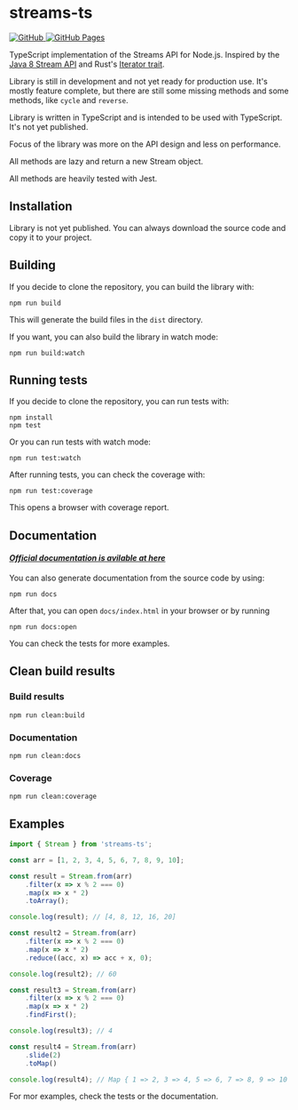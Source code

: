 # streams-ts

<a href="https://github.com/lordofdestiny/streams-ts">
    <img alt="GitHub" src="https://img.shields.io/badge/GitHub-100000?style=for-the-badge&logo=github&logoColor=whit"/>
</a>
<a href="https://lordofdestiny.github.io/streams-ts">
    <img alt="GitHub Pages" src="https://img.shields.io/badge/GitHub%20Pages-222222?style=for-the-badge&logo=GitHub%20Pages&logoColor=white"/>
</a>

TypeScript implementation of the Streams API for Node.js. Inspired by the
<a href="https://docs.oracle.com/javase/8/docs/api/java/util/stream/Stream.html" target="_blank">Java 8 Stream API</a>
and Rust's <a href="https://doc.rust-lang.org/std/iter/trait.Iterator.html" target="_blank">Iterator trait</a>.

Library is still in development and not yet ready for production use. It's mostly feature complete,
but there are still some missing methods and some methods, like `cycle` and `reverse`.

Library is written in TypeScript and is intended to be used with TypeScript. It's not yet published.

Focus of the library was more on the API design and less on performance.

All methods are lazy and return a new Stream object.

All methods are heavily tested with Jest.

## Installation

Library is not yet published. You can always download the source code and copy it to your project.

[comment]: <> (```npm install streams-ts```)

## Building

If you decide to clone the repository, you can build the library with:

```npm run build```

This will generate the build files in the `dist` directory.

If you want, you can also build the library in watch mode:

```npm run build:watch```

## Running tests

If you decide to clone the repository, you can run tests with:

```
npm install
npm test
```

Or you can run tests with watch mode:

```npm run test:watch```

After running tests, you can check the coverage with:

```npm run test:coverage```

This opens a browser with coverage report.

## Documentation

#### *_[Official documentation is avilable at here](https://streams-ts.github.io/streams-ts/)_*

You can also generate documentation from the source code by using:

```npm run docs```

After that, you can open `docs/index.html` in your browser or by running

```npm run docs:open```

You can check the tests for more examples.
   

## Clean build results

### Build results

```npm run clean:build```

### Documentation

```npm run clean:docs```

### Coverage

```npm run clean:coverage```

## Examples

```typescript
import { Stream } from 'streams-ts';

const arr = [1, 2, 3, 4, 5, 6, 7, 8, 9, 10];

const result = Stream.from(arr)
    .filter(x => x % 2 === 0)
    .map(x => x * 2)
    .toArray();

console.log(result); // [4, 8, 12, 16, 20]

const result2 = Stream.from(arr)
    .filter(x => x % 2 === 0)
    .map(x => x * 2)
    .reduce((acc, x) => acc + x, 0);

console.log(result2); // 60

const result3 = Stream.from(arr)
    .filter(x => x % 2 === 0)
    .map(x => x * 2)
    .findFirst();

console.log(result3); // 4

const result4 = Stream.from(arr)
    .slide(2)
    .toMap()

console.log(result4); // Map { 1 => 2, 3 => 4, 5 => 6, 7 => 8, 9 => 10 }
```

For mor examples, check the tests or the documentation.